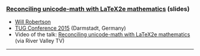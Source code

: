 
### [Reconciling unicode-math with LaTeX2e mathematics]({{site.baseurl}}/publications/2015-07-20-wspr-TUG-unicode-math.pdf) (slides)

+ [Will Robertson]({{site.baseurl}}/about/team/#will-robertson)
+ [TUG Conference 2015](https://tug.org/tug2015/) (Darmstadt, Germany)
+ Video of the talk: [Reconciling unicode-math with LaTeX2e mathematics](http://www.zeeba.tv/reconciling-unicode-math-with-latex2e-mathematics/) (via River Valley TV)


***


